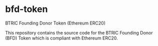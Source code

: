 # bfd-token
BTRIC Founding Donor Token (Ethereum ERC20)

This repository contains the source code for the BTRIC Founding Donor (BFD) Token which is compliant with Ethereum ERC20.

